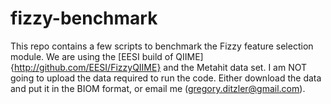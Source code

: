 fizzy-benchmark
===============

This repo contains a few scripts to benchmark the Fizzy feature selection module. We are using the [EESI build of QIIME]{http://github.com/EESI/FizzyQIIME} and the Metahit data set. I am NOT going to upload the data required to run the code. Either download the data and put it in the BIOM format, or email me (gregory.ditzler@gmail.com).

